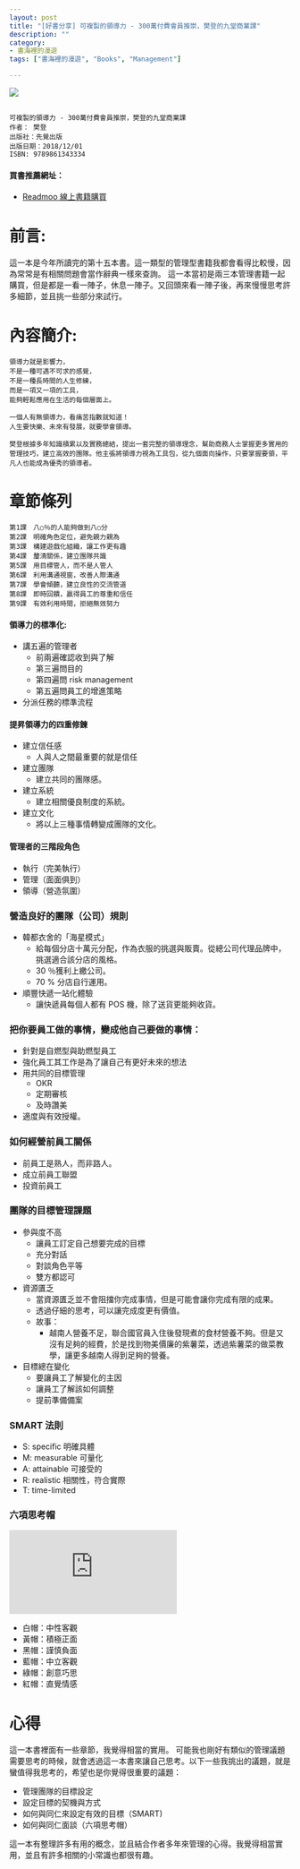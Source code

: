 ```yaml
---
layout: post
title: "[好書分享] 可複製的領導力 - 300萬付費會員推崇，樊登的九堂商業課"
description: ""
category: 
- 書海裡的漫遊
tags: ["書海裡的漫遊", "Books", "Management"]

---
```


<div><a href="http://moo.im/a/6pzDST" title="可複製的領導力"><img src="https://cdn.readmoo.com/cover/cl/7hagjlb_210x315.jpg?v=0"></a></div>



```

可複製的領導力 - 300萬付費會員推崇，樊登的九堂商業課
作者： 樊登  
出版社：先覺出版 
出版日期：2018/12/01 
ISBN: 9789861343334 
```

#### 買書推薦網址：

- [Readmoo 線上書籍購買](http://moo.im/a/6pzDST)

# 前言:

這一本是今年所讀完的第十五本書。這一類型的管理型書籍我都會看得比較慢，因為常常是有相關問題會當作辭典一樣來查詢。 這一本當初是兩三本管理書籍一起購買，但是都是一看一陣子，休息一陣子。又回頭來看一陣子後，再來慢慢思考許多細節，並且挑一些部分來試行。 



# 內容簡介:

```
領導力就是影響力，
不是一種可遇不可求的感覺，
不是一種長時間的人生修練，
而是一項又一項的工具，
能夠輕鬆應用在生活的每個層面上。

一個人有無領導力，看痛苦指數就知道！
人生要快樂、未來有發展，就要學會領導。

樊登根據多年知識積累以及實務總結，提出一套完整的領導理念，幫助商務人士掌握更多實用的管理技巧，建立高效的團隊。他主張將領導力視為工具包，從九個面向操作，只要掌握要領，平凡人也能成為優秀的領導者。
```

# 章節條列	

```
第1課　八○％的人能夠做到八○分
第2課　明確角色定位，避免親力親為
第3課　構建遊戲化組織，讓工作更有趣
第4課　釐清關係，建立團隊共識
第5課　用目標管人，而不是人管人
第6課　利用溝通視窗，改善人際溝通
第7課　學會傾聽，建立良性的交流管道
第8課　即時回饋，贏得員工的尊重和信任
第9課　有效利用時間，拒絕無效努力
```

#### **領導力的標準化:**

- 講五遍的管理者
  - 前兩遍確認收到與了解
  - 第三遍問目的
  - 第四遍問 risk management
  - 第五遍問員工的增進策略
- 分派任務的標準流程



#### 提昇領導力的四重修鍊

- 建立信任感
  - 人與人之間最重要的就是信任
- 建立團隊
  - 建立共同的團隊感。
- 建立系統
  - 建立相關優良制度的系統。
- 建立文化
  - 將以上三種事情轉變成團隊的文化。

#### 管理者的三階段角色

- 執行（完美執行）
- 管理（面面俱到）
- 領導（營造氛圍）

### 營造良好的團隊（公司）規則

- 韓都衣舍的「海星模式」
  - 給每個分店十萬元分配，作為衣服的挑選與販賣。從總公司代理品牌中，挑選適合該分店的風格。
  - 30 ％獲利上繳公司。
  - 70 %  分店自行運用。
- 順豐快遞一站化體驗
  - 讓快遞員每個人都有 POS 機，除了送貨更能夠收貨。

### 把你要員工做的事情，變成他自己要做的事情：

- 針對是自燃型與助燃型員工
- 強化員工其工作是為了讓自己有更好未來的想法
- 用共同的目標管理
  - OKR 
  - 定期審核
  - 及時讚美
- 適度與有效授權。



### 如何經營前員工關係

- 前員工是熟人，而非路人。
- 成立前員工聯盟
- 投資前員工



### 團隊的目標管理課題

- 參與度不高
  - 讓員工訂定自己想要完成的目標
  - 充分對話
  - 對談角色平等
  - 雙方都認可
- 資源匱乏
  - 當資源匱乏並不會阻擋你完成事情，但是可能會讓你完成有限的成果。
  - 透過仔細的思考，可以讓完成度更有價值。
  - 故事：
    - 越南人營養不足，聯合國官員入住後發現煮的食材營養不夠。但是又沒有足夠的經費，於是找到物美價廉的紫薯菜，透過紫薯菜的做菜教學，讓更多越南人得到足夠的營養。
- 目標總在變化
  - 要讓員工了解變化的主因
  - 讓員工了解該如何調整
  - 提前準備備案

### SMART 法則

- S: specific 明確具體
- M: measurable 可量化
- A: attainable 可接受的
- R: realistic 相關性，符合實際
- T: time-limited

### 六項思考帽

![六頂思考帽」大師愛德華．狄波諾教你如何切換思維、找最佳解方？ | 書市圈| 琅琅悅讀](https://pgw.udn.com.tw/gw/photo.php?u=https://uc.udn.com.tw/photo/2021/03/05/105/11839720.png&x=0&y=0&sw=0&sh=0&sl=W&fw=1050&exp=3600&w=930)

- 白帽：中性客觀
- 黃帽：積極正面
- 黑帽：謹慎負面
- 藍帽：中立客觀
- 綠帽：創意巧思
- 紅帽：直覺情感






# 心得

這一本書裡面有一些章節，我覺得相當的實用。 可能我也剛好有類似的管理議題需要思考的時候，就會透過這一本書來讓自己思考。以下一些我挑出的議題，就是蠻值得我思考的，希望也是你覺得很重要的議題：

- 管理團隊的目標設定
- 設定目標的契機與方式
- 如何與同仁來設定有效的目標（SMART)
- 如何與同仁面談（六項思考帽）

這一本有整理許多有用的概念，並且結合作者多年來管理的心得。我覺得相當實用，並且有許多相關的小常識也都很有趣。
